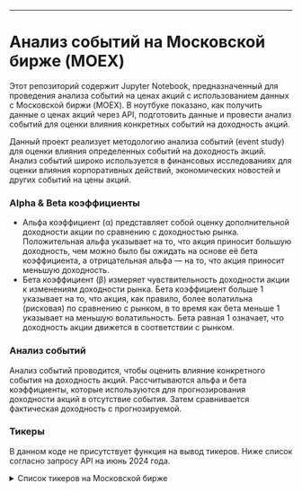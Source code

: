 ---

# Анализ событий на Московской бирже (MOEX)

Этот репозиторий содержит Jupyter Notebook, предназначенный для проведения анализа событий на ценах акций с использованием данных с Московской биржи (MOEX). 
В ноутбуке показано, как получить данные о ценах акций через API, подготовить данные и провести анализ событий для оценки влияния конкретных событий на доходность акций.

Данный проект реализует методологию анализа событий (event study) для оценки влияния определенных событий на доходность акций. 
Анализ событий широко используется в финансовых исследованиях для оценки влияния корпоративных действий, экономических новостей и других событий на цены акций.

### Alpha & Beta коэффициенты


- Альфа коэффициент (α) представляет собой оценку дополнительной доходности акции по сравнению с доходностью рынка. Положительная альфа указывает на то, что акция приносит большую доходность, чем можно было бы ожидать на основе её бета коэффициента, а отрицательная альфа — на то, что акция приносит меньшую доходность.
- Бета коэффициент (β) измеряет чувствительность доходности акции к изменениям доходности рынка. Бета коэффициент больше 1 указывает на то, что акция, как правило, более волатильна (рисковая) по сравнению с рынком, в то время как бета меньше 1 указывает на меньшую волатильность. Бета равная 1 означает, что доходность акции движется в соответствии с рынком.

### Анализ событий

Анализ событий проводится, чтобы оценить влияние конкретного события на доходность акций. 
Рассчитываются альфа и бета коэффициенты, которые используются для прогнозирования доходности акций в отсутствие события. Затем сравнивается фактическая доходность с прогнозируемой.


### Тикеры

В данном коде не присутствует функция на вывод тикеров. Ниже список согласно запросу API на июнь 2024 года.

<details>
  <summary>Список тикеров на Московской бирже</summary>
  
|         |                                                              |                 |
| ------------- | ---------------------------------------------------------------- | ------------------------ |   
|ABIO - ПАО "Артген" | KRKN - Саратовский НПЗ ПАО ао | ROLO - "Русолово" ПАО ао|  
ABRD - Абрау-Дюрсо ПАО ао | KRKNP - Саратовский НПЗ ПАО ап | ROSB - РОСБАНК ПАО ао  
ACKO - АСКО ПАО ао | KRKOP - ТКЗ Красный котельщик ПАО ап | ROSN - ПАО НК Роснефть  
AFKS - АФК "Система" ПАО ао | KROT - "КрасныйОктябрь" ПАО - ао | ROST - РОСИНТЕР РЕСТОРАНТС (ПАО)  
AFLT - Аэрофлот-росс.авиалин(ПАО)ао | KROTP - КрасныйОктябрь-1п | RTGZ - Газпром газорасп Р-н-Д ПАО ао  
AGRO - ГДР ROS AGRO PLC ORD SHS | KRSB - Красноярскэнергосбыт ао | RTKM - Ростелеком (ПАО) ао.  
AKRN - Акрон ПАО ао | KRSBP - Красноярскэнергосбыт ап | RTKMP - Ростелеком (ПАО) ап.  
ALRS - АЛРОСА ПАО ао | KUBE - "Россети Кубань" ПАО | RTSB - ТНС энерго Ростов. ПАО ао  
AMEZ - Ашинский метзавод ПАО ао | KUZB - Банк "Кузнецкий" ПАО ао | RTSBP - ТНС энерго Ростов. ПАО ап  
APTK - ПАО "Аптечная сеть 36,6" ао | KZOS - ПАО "Органический синтез" ао | RUAL - РУСАЛ ОК МКПАО ао  
AQUA - ПАО ИНАРКТИКА | KZOSP - ПАО "Органический синтез" ап | RUSI - РУСС-ИНВЕСТ ИК ПАО ао  
ARSA - УК Арсагера ПАО-ао | LEAS - ПАО «ЛК «Европлан» | RZSB - "Рязанская энергосб.комп" ПАО  
ASSB - "Астраханская ЭСК" ПАО | LENT - Лента МКПАО ао | SAGO - Самараэнерго (ПАО) - ао  
ASTR - Группа Астра ао | LKOH - НК ЛУКОЙЛ (ПАО) - ао | SAGOP - Самараэнерго (ПАО) - ап  
AVAN - АКБ "АВАНГАРД" ПАО ао | LNZL - "Лензолото" ПАО ао | SARE - Саратовэнерго(ПАО)-ао  
BANE - Башнефть АНК ао | LNZLP - "Лензолото" ПАО ап | SAREP - Саратовэнерго(ПАО)-ап  
BANEP - Башнефть АНК ап | LSNG - Россети Ленэнерго ПАО-ао | SBER - Сбербанк России ПАО ао  
BELU - НоваБев Групп ПАО ао | LSNGP - Россети Ленэнерго ПАО-ап | SBERP - Сбербанк России ПАО ап  
BISVP - Башинформсвязь(ПАО) ап | LSRG - Группа ЛСР ПАО ао | SELG - ПАО "Селигдар"  ао  
BLNG - Белон ОАО ао | LVHK - Левенгук ПАО ао | SFIN - ЭсЭфАй ПАО ао  
BRZL - Бурятзолото ПАО ао | MAGE - "Магаданэнерго" ПАО ао | SGZH - Сегежа ао  
BSPB - ПАО "Банк "Санкт-Петербург" ао | MAGEP - "Магаданэнерго" ПАО ап | SIBN - Газпром нефть ПАО ао  
BSPBP - Банк Санкт-Петербург ап | MAGN - "Магнитогорск.мет.комб" ПАО ао | SLEN - ПАО "Сахалинэнерго" ао  
CARM - СТГ ао | MBNK - МТС-Банк ао | SMLT - ГК Самолет ао  
CBOM - "МКБ" ПАО ао | MDMG - МКПАО «МД Медикал Груп» | SNGS - Сургутнефтегаз ПАО акции об.  
CHGZ - РН-Западная Сибирь ПАО ао | MFGS - ао "Славнефть-Мегионнефтегаз" | SNGSP - Сургутнефтегаз ПАО ап  
CHKZ - "ЧКПЗ" ПАО ао | MFGSP - ап Мегионнефтегаз | SOFL - Софтлайн ао  
CHMF - Северсталь (ПАО)ао | MGKL - МГКЛ ао | SPBE - СПБ Биржа ао  
CHMK - "ЧМК" ПАО ао | MGNT - "Магнит" ПАО ао | STSB - Ставрополэнергосбыт ПАО ао  
CIAN - АДР Cian PLC ORD SHS | MGNZ - Соликамский магн.завод(ОАО)ао | STSBP - Ставрополэнергосбыт ПАО ап  
CNTL - "Центральный Телеграф" ПАО ао | MGTS - ПАО "МГТС" ао (5 в) | SVAV - ПАО "СОЛЛЕРС"  
CNTLP - "Центральный Телеграф" ПАО ап | MGTSP - ПАО "МГТС" ап (4 в) | SVCB - Совкомбанк ао  
DELI - Каршеринг Руссия ао | MISB - ТНС энерго Марий Эл ПАО ао | SVET - Светофор Групп ао  
DIAS - Диасофт ао | MISBP - ТНС энерго Марий Эл ПАО ап | SVETP - Светофор Групп ап  
DIOD - Завод ДИОД ПАО ао | MOEX - ПАО Московская Биржа | TASB - ао"Тамбов.энергсбыт.комп."ПАО  
DVEC - "ДЭК" ПАО ао | MRKC - ПАО "Россети Центр" ао | TASBP - ап"Тамбов.энергсбыт.комп."ПАО  
DZRD - Донской завод радиодеталей ао | MRKK - Россети Сев. Кавказ ао | TATN - ПАО "Татнефть" ао  
DZRDP - Донской завод радиодеталей ап | MRKP - Россети Центр и Приволжье ао | TATNP - ПАО "Татнефть" ап 3 вып.  
EELT - "ЕвропЭлектротехника" ПАО ао | MRKS - Россети Сибирь ао | TCSG - ТКС Холдинг МКПАО ао  
ELFV - "ЭЛ5-Энерго" ПАО | MRKU - Россети Урал (ПАО) ао | TGKA - ао ПАО "ТГК-1"  
ELMT - Элемент | MRKV - Россети Волга ао | TGKB - ао ПАО "ТГК-2"  
ENPG - МКПАО ЭН+ ГРУП ао | MRKY - Россети Юг  (ПАО) ао | TGKBP - ап ПАО "ТГК-2"  
ETLN - ГДР ETALON GROUP PLC ORD SHS | MRKZ - ПАО Россети Северо-Запад ао | TGKN - ао ПАО "ТГК-14"  
EUTR - ЕвроТранс ао | MRSB - Мордовск.энергсбыт.комп.ПАО ао | TNSE - ПАО ГК "ТНС энерго" ао  
FEES - "ФСК - Россети" ПАО | MSNG - МосЭнерго акции обыкн. | TORS - ао "Томская распределит.комп."  
FESH - ДВ морское пароходство ПАО ао | MSRS - ПАО Россети Моск.рег. ао | TORSP - ап "Томская распределит.комп."  
FIVE - ГДР X5 RetailGroup N.V.ORD SHS | MSTT - ПАО "МОСТОТРЕСТ" ао | TRMK - ПАО ТМК  
FIXP - ГДР FixPrice Group PLC ORD SHS | MTLR - Мечел ПАО ао | TRNFP - Транснефть ПАО акц.пр.  
FLOT - Совкомфлот ао | MTLRP - Мечел ПАО ап | TTLK - "Таттелеком" ПАО ао  
GAZC - ГАЗКОН (ПАО) ао | MTSS - Мобильные ТелеСистемы ПАО ао | TUZA - Туймаз. завод автобетоновозов  
GAZP - "Газпром" (ПАО) ао | MVID - "М.видео" ПАО ао | UGLD - ЮГК  
GAZS - ГАЗ-сервис (ПАО) ао | NAUK - НПО Наука ао | UKUZ - Южный Кузбасс ПАО ао  
GAZT - ГАЗ-Тек ПАО ао | NFAZ - НЕФАЗ ПАО ао | UNAC - Об.авиастр.корп. ПАО ао  
GCHE - Группа Черкизово ПАО-ао | NKHP - НКХП ПАО ао | UNKL - Южно-Уральский никел. комб. ао  
GECO - ЦГРМ ГЕНЕТИКО ао | NKNC - "Нижнекамскнефтехим" ПАО ао | UPRO - Юнипро ПАО ао  
GEMA - ПАО ММЦБ ао | NKNCP - "Нижнекамскнефтехим" ПАО ап | URKZ - ПАО "Уральская кузница" ао  
GEMC - Юнайтед Медикал Груп ПАО | NKSH - Нижнекамскшина ПАО ао | USBN - БАНК УРАЛСИБ ПАО ао  
GLTR - ГДР Globaltrans Invest ORD SHS | NLMK - ПАО "НЛМК" ао | UTAR - Авиакомпания "ЮТэйр" (ПАО) ао  
GMKN - ГМК "Нор.Никель" ПАО ао | NMTP - НМТП (ПАО) ао | VEON-RX - VEON Ltd. ORD SHS  
GTRK - ПАО "ГТМ" ао | NNSB - ТНС энерго Нижний Новг.ПАО ао | VGSB - "Волгоград.энергосбыткомп" ПАО  
HHRU - АДР HeadHunter Group ORD SHS | NNSBP - ТНС энерго Нижний Новг.ПАО ап | VGSBP - "Волгоград.энергосбыткомп" ПАО  
HIMCP - Химпром ПАО ап | NSVZ - Наука-Связь ПАО ао | VJGZ - ННК-Варьеганнефтегаз ПАО ао  
HNFG - ХЭНДЕРСОН ао | NVTK - ПАО "НОВАТЭК" ао | VJGZP - ННК-Варьеганнефтегаз ПАО ап  
HYDR - ПАО "РусГидро" | OGKB - ОГК-2 ПАО ао | VKCO - Международная компания ПАО ВК  
IGST - Ижсталь ПАО ао 2в. | OKEY - ГДР OKEY Group S.A. ORD SHS | VLHZ - Владимирский химич.з-д(ПАО) ао  
IGSTP - Ижсталь ПАО ап | OMZZP - ап"Объединён.  маш. заводы" | VRSB - ТНС энерго Воронеж ПАО ао  
INGR - ИНГРАД ПАО ао | OZON - АДР Ozon Holdings PLC ORD SHS | VRSBP - ТНС энерго Воронеж ПАО ап  
IRAO - "Интер РАО" ПАО ао | PHOR - ФосАгро ПАО ао | VSMO - Корп. ВСМПО-АВИСМА (ПАО) ао  
IRKT - "Яковлев" ПАО ак.об.-3 | PIKK - ПИК СЗ (ПАО) ао | VSYD - Выборгский Суд.Завод ПАО ао  
IVAT - ПАО ИВА ао | PLZL - Полюс ПАО ао | VSYDP - Выборгский Суд.Завод ПАО ап  
JNOS - Славнефть-ЯНОС (ПАО) ао | PMSB - "Пермэнергосбыт" ПАО ао | VTBR - ао ПАО Банк ВТБ  
JNOSP - Славнефть-ЯНОС (ПАО) ап | PMSBP - "Пермэнергосбыт" ПАО ап | WTCM - "Центр междун. торговли"ПАО ао  
KAZT - Куйбышевазот ПАО ао | POLY - Polymetal International plc | WTCMP - "Центр междун. торговли"ПАО ап  
KAZTP - Куйбышевазот ПАО ап | POSI - Группа Позитив ао | WUSH - ВУШ Холдинг ао  
KBSB - ТНС энерго Кубань ПАО ао | PRFN - ЧЗПСН-Профнастил (ПАО) ао | YAKG - Якутская топл.-энерг. комп. ао  
KCHE - Камчатскэнерго ПАО ао | PRMB - АКБ "Приморье" ао | YKEN - АК "Якутскэнерго" (ПАО) ао  
KCHEP - Камчатскэнерго ПАО ап | QIWI - QIWI PLC | YKENP - АК "Якутскэнерго" (ПАО) ап  
KGKC - Курганская генер.комп.ПАО ао | RASP - ПАО Распадская ао | YNDX - PLLC Yandex N.V. class A shs  
KGKCP - Курганская генер. комп. ПАО ап | RBCM - ГК РБК ПАО ао | YRSB - ТНС энерго Ярославль ПАО ао  
KLSB - ао"Калужская сбыт.комп."ПАО | RDRB - РоссийскийДорож Банк ПАО ао | YRSBP - ТНС энерго Ярославль ПАО ап  
KLVZ - Алкогольная Группа Кристалл | RENI - Ренессанс Страхование ао | ZAYM - Займер ао  
KMAZ - КАМАЗ ПАО | RGSS - Росгосстрах СК ПАО ао | ZILL - Завод им. И.А.Лихачева ПАО ао  
KMEZ - Ковровский механический завод | RKKE - РКК Энергия им.С.П.Королева ао | ZVEZ - ЗВЕЗДА ПАО ао  
